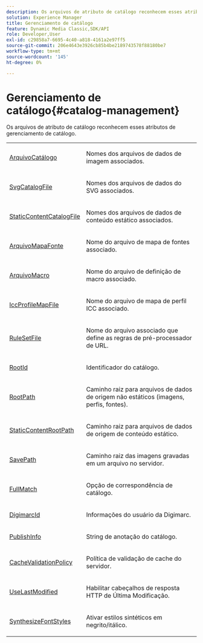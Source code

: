 ```yaml
---
description: Os arquivos de atributo de catálogo reconhecem esses atributos de gerenciamento de catálogo.
solution: Experience Manager
title: Gerenciamento de catálogo
feature: Dynamic Media Classic,SDK/API
role: Developer,User
exl-id: c29858a7-6695-4c40-a818-4161a2e97ff5
source-git-commit: 206e4643e3926cb85b4be2189743578f88180be7
workflow-type: tm+mt
source-wordcount: '145'
ht-degree: 0%

---
```


# Gerenciamento de catálogo{#catalog-management}

Os arquivos de atributo de catálogo reconhecem esses atributos de gerenciamento de catálogo.

<table id="simpletable_010A9494BFEB45F0A46FE9709E0404CA"> 
 <tr class="strow"> 
  <td class="stentry"> <p><span class="codeph"> <a href="../../../../../../is-api/image-catalog/image-serving-api-ref/c-image-catalog-reference/c-attributes-reference/r-catalogfile.md#reference-16498bb4cb33458697c1ab002ea8db79" type="reference" format="dita" scope="local"> ArquivoCatálogo</a> </span> </p></td> 
  <td class="stentry"> <p>Nomes dos arquivos de dados de imagem associados. </p></td> 
 </tr> 
 <tr class="strow"> 
  <td class="stentry"> <p><span class="codeph"> <a href="../../../../../../is-api/image-catalog/image-serving-api-ref/c-image-catalog-reference/c-attributes-reference/r-svgcatalogfile.md#reference-cd61769073f145e1ac37aa4fd53ae58d" type="reference" format="dita" scope="local"> SvgCatalogFile</a> </span> </p></td> 
  <td class="stentry"> <p>Nomes dos arquivos de dados do SVG associados. </p></td> 
 </tr> 
 <tr class="strow"> 
  <td class="stentry"> <p><span class="codeph"> <a href="../../../../../../is-api/image-catalog/image-serving-api-ref/c-image-catalog-reference/c-attributes-reference/r-staticcontentcatalogfile.md#reference-1d5505d9d1b74fe5ba63fbdf7893eb0d" type="reference" format="dita" scope="local"> StaticContentCatalogFile</a> </span> </p></td> 
  <td class="stentry"> <p>Nomes dos arquivos de dados de conteúdo estático associados. </p></td> 
 </tr> 
 <tr class="strow"> 
  <td class="stentry"> <p><span class="codeph"> <a href="../../../../../../is-api/image-catalog/image-serving-api-ref/c-image-catalog-reference/c-attributes-reference/r-fontmapfile.md#reference-22e077d4595b45b6a6e549b8499ecb76" type="reference" format="dita" scope="local"> ArquivoMapaFonte</a> </span> </p></td> 
  <td class="stentry"> <p>Nome do arquivo de mapa de fontes associado. </p></td> 
 </tr> 
 <tr class="strow"> 
  <td class="stentry"> <p><span class="codeph"> <a href="../../../../../../is-api/image-catalog/image-serving-api-ref/c-image-catalog-reference/c-attributes-reference/r-macrofile.md#reference-f91d717b3847458ca0f1fe95387554a2" type="reference" format="dita" scope="local"> ArquivoMacro</a> </span> </p></td> 
  <td class="stentry"> <p>Nome do arquivo de definição de macro associado. </p></td> 
 </tr> 
 <tr class="strow"> 
  <td class="stentry"> <p><span class="codeph"> <a href="../../../../../../is-api/image-catalog/image-serving-api-ref/c-image-catalog-reference/c-attributes-reference/r-iccprofilemapfile.md#reference-0ebacea00a9644f58810b30422cb8087" type="reference" format="dita" scope="local"> IccProfileMapFile</a> </span> </p></td> 
  <td class="stentry"> <p>Nome do arquivo de mapa de perfil ICC associado. </p></td> 
 </tr> 
 <tr class="strow"> 
  <td class="stentry"> <p><span class="codeph"> <a href="../../../../../../is-api/image-catalog/image-serving-api-ref/c-image-catalog-reference/c-attributes-reference/r-rulesetfile.md#reference-b8513e76a0c947ea85515cdfa31193de" type="reference" format="dita" scope="local"> RuleSetFile</a> </span> </p></td> 
  <td class="stentry"> <p>Nome do arquivo associado que define as regras de pré-processador de URL. </p></td> 
 </tr> 
 <tr class="strow"> 
  <td class="stentry"> <p><span class="codeph"> <a href="../../../../../../is-api/image-catalog/image-serving-api-ref/c-image-catalog-reference/c-attributes-reference/r-rootid.md#reference-13653312925e4a08b90f99961d53f546" type="reference" format="dita" scope="local"> RootId</a> </span> </p></td> 
  <td class="stentry"> <p>Identificador do catálogo. </p></td> 
 </tr> 
 <tr class="strow"> 
  <td class="stentry"> <p><span class="codeph"> <a href="../../../../../../is-api/image-catalog/image-serving-api-ref/c-image-catalog-reference/c-attributes-reference/r-rootpath.md#reference-17d57e5967be403b8408fa7214017494" type="reference" format="dita" scope="local"> RootPath</a> </span> </p></td> 
  <td class="stentry"> <p>Caminho raiz para arquivos de dados de origem não estáticos (imagens, perfis, fontes). </p></td> 
 </tr> 
 <tr class="strow"> 
  <td class="stentry"> <p><span class="codeph"> <a href="../../../../../../is-api/image-catalog/image-serving-api-ref/c-image-catalog-reference/c-attributes-reference/r-staticcontentrootpath.md#reference-a2b5368d078349828d282357681bb2a5" type="reference" format="dita" scope="local"> StaticContentRootPath</a> </span> </p></td> 
  <td class="stentry"> <p>Caminho raiz para arquivos de dados de origem de conteúdo estático. </p></td> 
 </tr> 
 <tr class="strow"> 
  <td class="stentry"> <p><span class="codeph"> <a href="../../../../../../is-api/image-catalog/image-serving-api-ref/c-image-catalog-reference/c-attributes-reference/r-savepath.md#reference-9c4686dc153b41d8a0751cde83615432" type="reference" format="dita" scope="local"> SavePath</a> </span> </p></td> 
  <td class="stentry"> <p>Caminho raiz das imagens gravadas em um arquivo no servidor. </p></td> 
 </tr> 
 <tr class="strow"> 
  <td class="stentry"> <p><span class="codeph"> <a href="../../../../../../is-api/image-catalog/image-serving-api-ref/c-image-catalog-reference/c-attributes-reference/r-fullmatch.md#reference-c3a72f31672a48b386943d6781cf50d7" type="reference" format="dita" scope="local"> FullMatch</a> </span> </p></td> 
  <td class="stentry"> <p>Opção de correspondência de catálogo. </p></td> 
 </tr> 
 <tr class="strow"> 
  <td class="stentry"> <p><span class="codeph"> <a href="../../../../../../is-api/image-catalog/image-serving-api-ref/c-image-catalog-reference/c-attributes-reference/r-digimarcid.md#reference-33e3eca7f1874510904e5c8645cecd68" type="reference" format="dita" scope="local"> DigimarcId</a> </span> </p></td> 
  <td class="stentry"> <p>Informações do usuário da Digimarc. </p></td> 
 </tr> 
 <tr class="strow"> 
  <td class="stentry"> <p><span class="codeph"> <a href="../../../../../../is-api/image-catalog/image-serving-api-ref/c-image-catalog-reference/c-attributes-reference/r-publishinfo.md#reference-3d772f2c98274a37ae7e35706e2db62d" type="reference" format="dita" scope="local"> PublishInfo</a> </span> </p></td> 
  <td class="stentry"> <p>String de anotação do catálogo. </p></td> 
 </tr> 
 <tr class="strow"> 
  <td class="stentry"> <p><span class="codeph"> <a href="../../../../../../is-api/image-catalog/image-serving-api-ref/c-image-catalog-reference/c-attributes-reference/r-cachevalidationpolicy.md#reference-e55e52fd749041718a9af69fa2027b57" type="reference" format="dita" scope="local"> CacheValidationPolicy</a> </span> </p></td> 
  <td class="stentry"> <p>Política de validação de cache do servidor. </p></td> 
 </tr> 
 <tr class="strow"> 
  <td class="stentry"> <p><span class="codeph"> <a href="../../../../../../is-api/image-catalog/image-serving-api-ref/c-image-catalog-reference/c-attributes-reference/r-uselastmodified.md#reference-73ecc421e6864a38aec5a4775f06b8e8" type="reference" format="dita" scope="local"> UseLastModified</a> </span> </p></td> 
  <td class="stentry"> <p>Habilitar cabeçalhos de resposta HTTP de Última Modificação. </p></td> 
 </tr> 
 <tr class="strow"> 
  <td class="stentry"> <p><span class="codeph"> <a href="../../../../../../is-api/image-catalog/image-serving-api-ref/c-image-catalog-reference/c-attributes-reference/r-synthesizefontstyles.md#reference-1b12ba881b9146c793bcb07407cacb15" type="reference" format="dita" scope="local"> SynthesizeFontStyles</a> </span> </p></td> 
  <td class="stentry"> <p>Ativar estilos sintéticos em negrito/itálico. </p></td> 
 </tr> 
</table>
